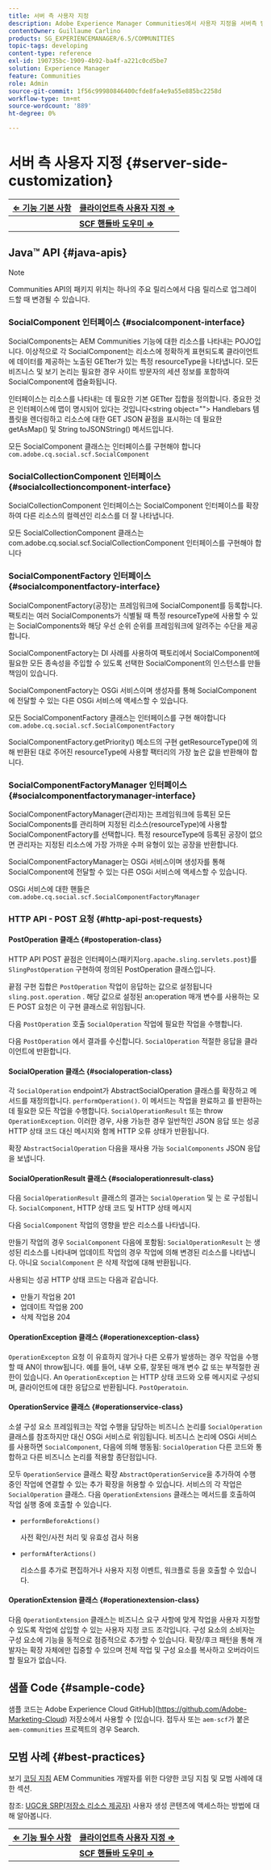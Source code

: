 ```yaml
---
title: 서버 측 사용자 지정
description: Adobe Experience Manager Communities에서 사용자 지정을 서버측 방법을 알아봅니다.
contentOwner: Guillaume Carlino
products: SG_EXPERIENCEMANAGER/6.5/COMMUNITIES
topic-tags: developing
content-type: reference
exl-id: 190735bc-1909-4b92-ba4f-a221c0cd5be7
solution: Experience Manager
feature: Communities
role: Admin
source-git-commit: 1f56c99980846400cfde8fa4e9a55e885bc2258d
workflow-type: tm+mt
source-wordcount: '889'
ht-degree: 0%

---
```


# 서버 측 사용자 지정 {#server-side-customization}

| **[⇐ 기능 기본 사항](essentials.md)** | **[클라이언트측 사용자 지정 ⇒](client-customize.md)** |
|---|---|
|   | **[SCF 핸들바 도우미 ⇒](handlebars-helpers.md)** |

## Java™ API {#java-apis}

>[!NOTE]
>
>Communities API의 패키지 위치는 하나의 주요 릴리스에서 다음 릴리스로 업그레이드할 때 변경될 수 있습니다.

### SocialComponent 인터페이스 {#socialcomponent-interface}

SocialComponents는 AEM Communities 기능에 대한 리소스를 나타내는 POJO입니다. 이상적으로 각 SocialComponent는 리소스에 정확하게 표현되도록 클라이언트에 데이터를 제공하는 노출된 GETter가 있는 특정 resourceType을 나타냅니다. 모든 비즈니스 및 보기 논리는 필요한 경우 사이트 방문자의 세션 정보를 포함하여 SocialComponent에 캡슐화됩니다.

인터페이스는 리소스를 나타내는 데 필요한 기본 GETter 집합을 정의합니다. 중요한 것은 인터페이스에 맵이 명시되어 있다는 것입니다&lt;string object=&quot;&quot;> Handlebars 템플릿을 렌더링하고 리소스에 대한 GET JSON 끝점을 표시하는 데 필요한 getAsMap() 및 String toJSONString() 메서드입니다.

모든 SocialComponent 클래스는 인터페이스를 구현해야 합니다 `com.adobe.cq.social.scf.SocialComponent`

### SocialCollectionComponent 인터페이스 {#socialcollectioncomponent-interface}

SocialCollectionComponent 인터페이스는 SocialComponent 인터페이스를 확장하여 다른 리소스의 컬렉션인 리소스를 더 잘 나타냅니다.

모든 SocialCollectionComponent 클래스는 com.adobe.cq.social.scf.SocialCollectionComponent 인터페이스를 구현해야 합니다

### SocialComponentFactory 인터페이스 {#socialcomponentfactory-interface}

SocialComponentFactory(공장)는 프레임워크에 SocialComponent를 등록합니다. 팩토리는 여러 SocialComponents가 식별될 때 특정 resourceType에 사용할 수 있는 SocialComponents와 해당 우선 순위 순위를 프레임워크에 알려주는 수단을 제공합니다.

SocialComponentFactory는 DI 사례를 사용하여 팩토리에서 SocialComponent에 필요한 모든 종속성을 주입할 수 있도록 선택한 SocialComponent의 인스턴스를 만들 책임이 있습니다.

SocialComponentFactory는 OSGi 서비스이며 생성자를 통해 SocialComponent에 전달할 수 있는 다른 OSGi 서비스에 액세스할 수 있습니다.

모든 SocialComponentFactory 클래스는 인터페이스를 구현 해야합니다 `com.adobe.cq.social.scf.SocialComponentFactory`

SocialComponentFactory.getPriority() 메소드의 구현 getResourceType()에 의해 반환된 대로 주어진 resourceType에 사용할 팩터리의 가장 높은 값을 반환해야 합니다.

### SocialComponentFactoryManager 인터페이스 {#socialcomponentfactorymanager-interface}

SocialComponentFactoryManager(관리자)는 프레임워크에 등록된 모든 SocialComponents를 관리하며 지정된 리소스(resourceType)에 사용할 SocialComponentFactory를 선택합니다. 특정 resourceType에 등록된 공장이 없으면 관리자는 지정된 리소스에 가장 가까운 수퍼 유형이 있는 공장을 반환합니다.

SocialComponentFactoryManager는 OSGi 서비스이며 생성자를 통해 SocialComponent에 전달할 수 있는 다른 OSGi 서비스에 액세스할 수 있습니다.

OSGi 서비스에 대한 핸들은 `com.adobe.cq.social.scf.SocialComponentFactoryManager`

### HTTP API - POST 요청 {#http-api-post-requests}

#### PostOperation 클래스 {#postoperation-class}

HTTP API POST 끝점은 인터페이스(패키지`org.apache.sling.servlets.post`)를 `SlingPostOperation` 구현하여 정의된 PostOperation 클래스입니다.

끝점 구현 집합은 `PostOperation` 작업이 응답하는 값으로 설정됩니다 `sling.post.operation` . 해당 값으로 설정된 an:operation 매개 변수를 사용하는 모든 POST 요청은 이 구현 클래스로 위임됩니다.

다음 `PostOperation` 호출 `SocialOperation` 작업에 필요한 작업을 수행합니다.

다음 `PostOperation` 에서 결과를 수신합니다. `SocialOperation` 적절한 응답을 클라이언트에 반환합니다.

#### SocialOperation 클래스 {#socialoperation-class}

각 `SocialOperation` endpoint가 AbstractSocialOperation 클래스를 확장하고 메서드를 재정의합니다. `performOperation()`. 이 메서드는 작업을 완료하고 를 반환하는 데 필요한 모든 작업을 수행합니다. `SocialOperationResult` 또는 throw `OperationException`. 이러한 경우, 사용 가능한 경우 일반적인 JSON 응답 또는 성공 HTTP 상태 코드 대신 메시지와 함께 HTTP 오류 상태가 반환됩니다.

확장 `AbstractSocialOperation` 다음을 재사용 가능 `SocialComponents` JSON 응답을 보냅니다.

#### SocialOperationResult 클래스 {#socialoperationresult-class}

다음 `SocialOperationResult` 클래스의 결과는 `SocialOperation` 및 는 로 구성됩니다. `SocialComponent`, HTTP 상태 코드 및 HTTP 상태 메시지

다음 `SocialComponent` 작업의 영향을 받은 리소스를 나타냅니다.

만들기 작업의 경우 `SocialComponent` 다음에 포함됨: `SocialOperationResult` 는 생성된 리소스를 나타내며 업데이트 작업의 경우 작업에 의해 변경된 리소스를 나타냅니다. 아니요 `SocialComponent` 은 삭제 작업에 대해 반환됩니다.

사용되는 성공 HTTP 상태 코드는 다음과 같습니다.

* 만들기 작업용 201
* 업데이트 작업용 200
* 삭제 작업용 204

#### OperationException 클래스 {#operationexception-class}

`OperationExcepton` 요청 이 유효하지 않거나 다른 오류가 발생하는 경우 작업을 수행할 때 AN이 throw됩니다. 예를 들어, 내부 오류, 잘못된 매개 변수 값 또는 부적절한 권한이 있습니다. An `OperationException` 는 HTTP 상태 코드와 오류 메시지로 구성되며, 클라이언트에 대한 응답으로 반환됩니다. `PostOperatoin`.

#### OperationService 클래스 {#operationservice-class}

소셜 구성 요소 프레임워크는 작업 수행을 담당하는 비즈니스 논리를 `SocialOperation` 클래스를 참조하지만 대신 OSGi 서비스로 위임됩니다. 비즈니스 논리에 OSGi 서비스를 사용하면 `SocialComponent`, 다음에 의해 행동됨: `SocialOperation` 다른 코드와 통합하고 다른 비즈니스 논리를 적용할 종단점입니다.

모두 `OperationService` 클래스 확장 `AbstractOperationService`을 추가하여 수행 중인 작업에 연결할 수 있는 추가 확장을 허용할 수 있습니다. 서비스의 각 작업은 `SocialOperation` 클래스. 다음 `OperationExtensions` 클래스는 메서드를 호출하여 작업 실행 중에 호출할 수 있습니다.

* `performBeforeActions()`

  사전 확인/사전 처리 및 유효성 검사 허용
* `performAfterActions()`

  리소스를 추가로 편집하거나 사용자 지정 이벤트, 워크플로 등을 호출할 수 있습니다.

#### OperationExtension 클래스 {#operationextension-class}

다음 `OperationExtension` 클래스는 비즈니스 요구 사항에 맞게 작업을 사용자 지정할 수 있도록 작업에 삽입할 수 있는 사용자 지정 코드 조각입니다. 구성 요소의 소비자는 구성 요소에 기능을 동적으로 점증적으로 추가할 수 있습니다. 확장/후크 패턴을 통해 개발자는 확장 자체에만 집중할 수 있으며 전체 작업 및 구성 요소를 복사하고 오버라이드할 필요가 없습니다.

## 샘플 Code {#sample-code}

샘플 코드는 Adobe Experience Cloud GitHub](https://github.com/Adobe-Marketing-Cloud) 저장소에서 사용할 수 [있습니다. 접두사 또는 `aem-scf`가 붙은 `aem-communities` 프로젝트의 경우 Search.

## 모범 사례 {#best-practices}

보기 [코딩 지침](code-guide.md) AEM Communities 개발자를 위한 다양한 코딩 지침 및 모범 사례에 대한 섹션.

참조: [UGC용 SRP(저장소 리소스 제공자)](srp.md) 사용자 생성 콘텐츠에 액세스하는 방법에 대해 알아봅니다.

| **[⇐ 기능 필수 사항](essentials.md)** | **[클라이언트측 사용자 지정 ⇒](client-customize.md)** |
|---|---|
|   | **[SCF 핸들바 도우미 ⇒](handlebars-helpers.md)** |
